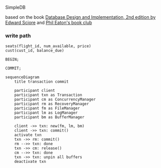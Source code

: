 SimpleDB


based on the book [Database Design and Implementation, 2nd edition by Edward Sciore](https://link.springer.com/book/10.1007/978-3-030-33836-7)
and [Phil Eaton's book club](https://eatonphil.com/2024-database-design-and-implementation.html)

### write path

```
seats(flight_id, num_available, price)
cust(cust_id, balance_due)

BEGIN;

COMMIT;
```
 
```mermaid
sequenceDiagram
    title transaction commit
    
    participant client
    participant txn as Transaction
    participant cm as ConcurrencyManager
    participant rm as RecoveryManager
    participant fm as FileManager
    participant lm as LogManager
    participant bm as BufferManager
    
    client ->> txn: new(fm, lm, bm)
    client ->> txn: commit()
    activate txn
    txn ->> rm: commit()
    rm -->> txn: done
    txn ->> cm: release()
    cm -->> txn: done
    txn ->> txn: unpin all buffers
    deactivate txn

```